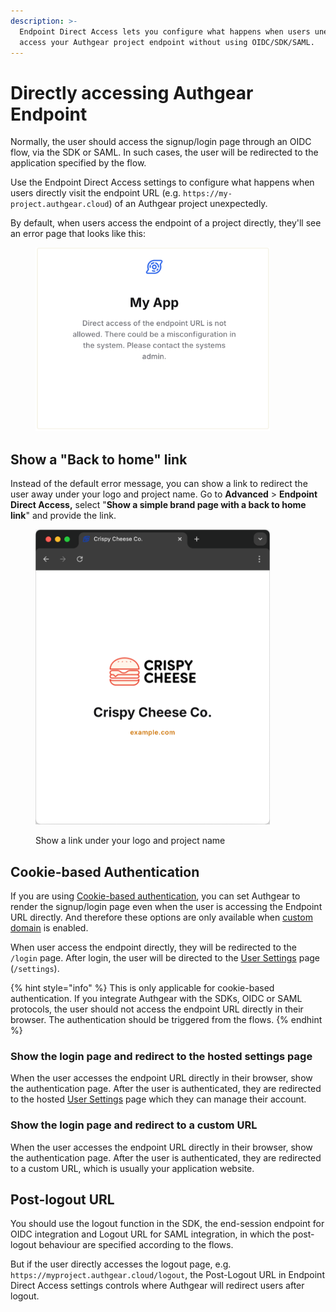 ```yaml
---
description: >-
  Endpoint Direct Access lets you configure what happens when users unexpectedly
  access your Authgear project endpoint without using OIDC/SDK/SAML.
---
```


# Directly accessing Authgear Endpoint

Normally, the user should access the signup/login page through an OIDC flow, via the SDK or SAML. In such cases, the user will be redirected to the application specified by the flow.

Use the Endpoint Direct Access settings to configure what happens when users directly visit the endpoint URL (e.g. `https://my-project.authgear.cloud`) of an Authgear project unexpectedly.

By default, when users access the endpoint of a project directly, they'll see an error page that looks like this:

<figure><img src="../.gitbook/assets/authgear-default-endpoint-direct-access.png" alt="" width="375"><figcaption></figcaption></figure>

## Show a "Back to home" link

Instead of the default error message, you can show a link to redirect the user away under your logo and project name. Go to **Advanced** > **Endpoint Direct Access,** select "**Show a simple brand page with a back to home link**" and provide the link.

<figure><img src="../.gitbook/assets/image (1).png" alt="" width="375"><figcaption><p>Show a link under your logo and project name</p></figcaption></figure>

## Cookie-based Authentication

If you are using [Cookie-based authentication](broken-reference), you can set Authgear to render the signup/login page even when the user is accessing the Endpoint URL directly. And therefore these options are only available when [custom domain](../customization/custom-domain.md) is enabled.&#x20;

When user access the endpoint directly, they will be redirected to the `/login` page. After login, the user will be directed to the [User Settings](../customization/built-in-ui/auth-ui.md) page (`/settings`).

{% hint style="info" %}
This is only applicable for cookie-based authentication. If you integrate Authgear with the SDKs, OIDC or SAML protocols, the user should not access the endpoint URL directly in their browser. The authentication should be triggered from the flows.
{% endhint %}

### **Show the login page and redirect to the hosted settings page**

When the user accesses the endpoint URL directly in their browser, show the authentication page. After the user is authenticated, they are redirected to the hosted [User Settings](../customization/built-in-ui/auth-ui.md) page which they can manage their account.

### **Show the login page and redirect to a custom URL**

When the user accesses the endpoint URL directly in their browser, show the authentication page. After the user is authenticated, they are redirected to a custom URL, which is usually your application website.

## Post-logout URL

You should use the logout function in the SDK, the end-session endpoint for OIDC integration and Logout URL for SAML integration, in which the post-logout behaviour are specified according to the flows.

But if the user directly accesses the logout page, e.g. `https://myproject.authgear.cloud/logout`, the Post-Logout URL in Endpoint Direct Access settings controls where Authgear will redirect users after logout.

